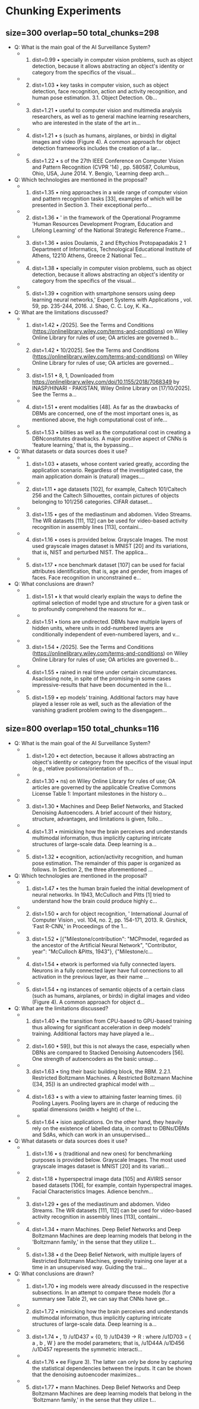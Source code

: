 # Chunking Experiments

## size=300 overlap=50 total_chunks=298
- Q: What is the main goal of the AI Surveillance System?
  - 1) dist=0.99 • specially in computer vision problems, such as object detection, because it allows abstracting an object's identity or category from the specifics of the visual...
  - 2) dist=1.03 •  key tasks in computer vision, such as object detection, face recognition, action and activity recognition, and human pose estimation. 3.1. Object Detection. Ob...
  - 3) dist=1.21 • useful to computer vision and multimedia analysis researchers, as well as to general machine learning researchers, who are interested in the state of the art in...
  - 4) dist=1.21 • s (such as humans, airplanes, or birds) in digital images and video (Figure 4). A common approach for object detection frameworks includes the creation of a lar...
  - 5) dist=1.22 • s of the 27th IEEE Conference on Computer Vision and Pattern Recognition (CVPR '14) , pp. 580587, Columbus, Ohio, USA, June 2014. Y. Bengio, 'Learning deep arch...
- Q: Which technologies are mentioned in the proposal?
  - 1) dist=1.35 • ning approaches in a wide range of computer vision and pattern recognition tasks [33], examples of which will be presented in Section 3. Their exceptional perfo...
  - 2) dist=1.36 • ' in the framework of the Operational Programme 'Human Resources Development Program, Education and Lifelong Learning' of the National Strategic Reference Frame...
  - 3) dist=1.36 • asios Doulamis, 2 and Eftychios Protopapadakis 2 1 Department of Informatics, Technological Educational Institute of Athens, 12210 Athens, Greece 2 National Tec...
  - 4) dist=1.38 • specially in computer vision problems, such as object detection, because it allows abstracting an object's identity or category from the specifics of the visual...
  - 5) dist=1.39 • cognition with smartphone sensors using deep learning neural networks,' Expert Systems with Applications , vol. 59, pp. 235-244, 2016. J. Shao, C. C. Loy, K. Ka...
- Q: What are the limitations discussed?
  - 1) dist=1.42 • /2025]. See the Terms and Conditions (https://onlinelibrary.wiley.com/terms-and-conditions) on Wiley Online Library for rules of use; OA articles are governed b...
  - 2) dist=1.42 • 10/2025]. See the Terms and Conditions (https://onlinelibrary.wiley.com/terms-and-conditions) on Wiley Online Library for rules of use; OA articles are governed...
  - 3) dist=1.51 • 8, 1, Downloaded from https://onlinelibrary.wiley.com/doi/10.1155/2018/7068349 by INASP/HINARI - PAKISTAN, Wiley Online Library on [17/10/2025]. See the Terms a...
  - 4) dist=1.51 • erent modalities [48]. As far as the drawbacks of DBMs are concerned, one of the most important ones is, as mentioned above, the high computational cost of infe...
  - 5) dist=1.53 • bilities as well as the computational cost in creating a DBNconstitutes drawbacks. A major positive aspect of CNNs is 'feature learning,' that is, the bypassing...
- Q: What datasets or data sources does it use?
  - 1) dist=1.03 • atasets, whose content varied greatly, according the application scenario. Regardless of the investigated case, the main application domain is (natural) images....
  - 2) dist=1.11 • age datasets [102], for example, Caltech 101/Caltech 256 and the Caltech Silhouettes, contain pictures of objects belonging to 101/256 categories. CIFAR dataset...
  - 3) dist=1.15 • ges of the mediastinum and abdomen. Video Streams. The WR datasets [111, 112] can be used for video-based activity recognition in assembly lines [113], containi...
  - 4) dist=1.16 • oses is provided below. Grayscale Images. The most used grayscale images dataset is MNIST [20] and its variations, that is, NIST and perturbed NIST. The applica...
  - 5) dist=1.17 • nce benchmark dataset [107] can be used for facial attributes identification, that is, age and gender, from images of faces. Face recognition in unconstrained e...
- Q: What conclusions are drawn?
  - 1) dist=1.51 • k that would clearly explain the ways to define the optimal selection of model type and structure for a given task or to profoundly comprehend the reasons for w...
  - 2) dist=1.51 • tions are undirected. DBMs have multiple layers of hidden units, where units in odd-numbered layers are conditionally independent of even-numbered layers, and v...
  - 3) dist=1.54 • /2025]. See the Terms and Conditions (https://onlinelibrary.wiley.com/terms-and-conditions) on Wiley Online Library for rules of use; OA articles are governed b...
  - 4) dist=1.55 • rained in real time under certain circumstances. Asaclosing note, in spite of the promising-in some cases impressive-results that have been documented in the li...
  - 5) dist=1.59 • ep models' training. Additional factors may have played a lesser role as well, such as the alleviation of the vanishing gradient problem owing to the disengagem...

## size=800 overlap=150 total_chunks=116
- Q: What is the main goal of the AI Surveillance System?
  - 1) dist=1.20 • ect detection, because it allows abstracting an object's identity or category from the specifics of the visual input (e.g., relative positions/orientation of th...
  - 2) dist=1.30 • ns) on Wiley Online Library for rules of use; OA articles are governed by the applicable Creative Commons License Table 1: Important milestones in the history o...
  - 3) dist=1.30 •  Machines and Deep Belief Networks, and Stacked Denoising Autoencoders. A brief account of their history, structure, advantages, and limitations is given, follo...
  - 4) dist=1.31 • mimicking how the brain perceives and understands multimodal information, thus implicitly capturing intricate structures of large-scale data. Deep learning is a...
  - 5) dist=1.32 • ecognition, action/activity recognition, and human pose estimation. The remainder of this paper is organized as follows. In Section 2, the three aforementioned ...
- Q: Which technologies are mentioned in the proposal?
  - 1) dist=1.47 • tes the human brain fueled the initial development of neural networks. In 1943, McCulloch and Pitts [1] tried to understand how the brain could produce highly c...
  - 2) dist=1.50 • arch for object recognition, ' International Journal of Computer Vision , vol. 104, no. 2, pp. 154-171, 2013. R. Girshick, 'Fast R-CNN,' in Proceedings of the 1...
  - 3) dist=1.52 • [{"Milestone/contribution": "MCPmodel, regarded as the ancestor of the Artificial Neural Network", "Contributor, year": "McCulloch &Pitts, 1943"}, {"Milestone/c...
  - 4) dist=1.54 • etwork is performed via fully connected layers. Neurons in a fully connected layer have full connections to all activation in the previous layer, as their name ...
  - 5) dist=1.54 • ng instances of semantic objects of a certain class (such as humans, airplanes, or birds) in digital images and video (Figure 4). A common approach for object d...
- Q: What are the limitations discussed?
  - 1) dist=1.40 • the transition from CPU-based to GPU-based training thus allowing for significant acceleration in deep models' training. Additional factors may have played a le...
  - 2) dist=1.60 • 59]), but this is not always the case, especially when DBNs are compared to Stacked Denoising Autoencoders [56]. One strength of autoencoders as the basic unsup...
  - 3) dist=1.63 • ting their basic building block, the RBM. 2.2.1. Restricted Boltzmann Machines. A Restricted Boltzmann Machine ([34, 35]) is an undirected graphical model with ...
  - 4) dist=1.63 • s with a view to attaining faster learning times. (ii) Pooling Layers. Pooling layers are in charge of reducing the spatial dimensions (width × height) of the i...
  - 5) dist=1.64 • ision applications. On the other hand, they heavily rely on the existence of labelled data, in contrast to DBNs/DBMs and SdAs, which can work in an unsupervised...
- Q: What datasets or data sources does it use?
  - 1) dist=1.16 • s (traditional and new ones) for benchmarking purposes is provided below. Grayscale Images. The most used grayscale images dataset is MNIST [20] and its variati...
  - 2) dist=1.18 •  hyperspectral image data [105] and AVIRIS sensor based datasets [106], for example, contain hyperspectral images. Facial Characteristics Images. Adience benchm...
  - 3) dist=1.29 • ges of the mediastinum and abdomen. Video Streams. The WR datasets [111, 112] can be used for video-based activity recognition in assembly lines [113], containi...
  - 4) dist=1.34 • mann Machines. Deep Belief Networks and Deep Boltzmann Machines are deep learning models that belong in the 'Boltzmann family,' in the sense that they utilize t...
  - 5) dist=1.38 • d the Deep Belief Network, with multiple layers of Restricted Boltzmann Machines, greedily training one layer at a time in an unsupervised way. Guiding the trai...
- Q: What conclusions are drawn?
  - 1) dist=1.70 • ing models were already discussed in the respective subsections. In an attempt to compare these models (for a summary see Table 2), we can say that CNNs have ge...
  - 2) dist=1.72 • mimicking how the brain perceives and understands multimodal information, thus implicitly capturing intricate structures of large-scale data. Deep learning is a...
  - 3) dist=1.74 • , 1} /u1D437 × {0, 1} /u1D439 → R :  where /u1D703 = { a , b , W } are the model parameters; that is, /u1D44A /u1D456 /u1D457 represents the symmetric interacti...
  - 4) dist=1.76 • ee Figure 3). The latter can only be done by capturing the statistical dependencies between the inputs. It can be shown that the denoising autoencoder maximizes...
  - 5) dist=1.77 • mann Machines. Deep Belief Networks and Deep Boltzmann Machines are deep learning models that belong in the 'Boltzmann family,' in the sense that they utilize t...
